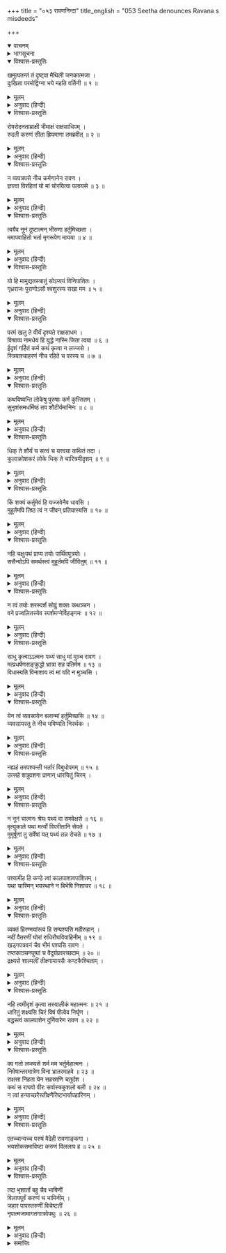 +++
title = "०५३ रावणनिन्दा"
title_english = "053 Seetha denounces Ravana s misdeeds"

+++
<details open><summary>वाचनम्</summary>
<div caption="श्रीराम-हरिसीताराममूर्ति-घनपाठिभ्यां वचनम्" class="audioEmbed" src="https://archive.org/download/Ramayana-recitation-Sriram-harisItArAmamUrti-Ghanapaati-v2/Kanda_3/Kanda_3_ARK-053-Ravana_Nindaa.mp3"></div>
</details>

<details><summary>भागसूचना</summary>

53. सीताका रावणको धिक्कारना
</details>

<details open><summary>विश्वास-प्रस्तुतिः</summary>

खमुत्पतन्तं तं दृष्ट्वा मैथिली जनकात्मजा ।  
दुःखिता परमोद्विग्ना भये महति वर्तिनी ॥ १ ॥
</details>

<details><summary>मूलम्</summary>

खमुत्पतन्तं तं दृष्ट्वा मैथिली जनकात्मजा ।  
दुःखिता परमोद्विग्ना भये महति वर्तिनी ॥ १ ॥
</details>

<details><summary>अनुवाद (हिन्दी)</summary>

रावणको आकाशमें उड़ते देख मिथिलेशकुमारी जानकी दुःखमग्न हो अत्यन्त उद्विग्न हो रही थीं । वे बहुत बड़े भयमें पड़ गयी थीं ॥ १ ॥
</details>

<details open><summary>विश्वास-प्रस्तुतिः</summary>

रोषरोदनताम्राक्षी भीमाक्षं राक्षसाधिपम् ।  
रुदती करुणं सीता ह्रियमाणा तमब्रवीत् ॥ २ ॥
</details>

<details><summary>मूलम्</summary>

रोषरोदनताम्राक्षी भीमाक्षं राक्षसाधिपम् ।  
रुदती करुणं सीता ह्रियमाणा तमब्रवीत् ॥ २ ॥
</details>

<details><summary>अनुवाद (हिन्दी)</summary>

रोष और रोदनके कारण उनकी आँखें लाल हो गयी थीं । हरी जाती हुई सीता करुणाजनक स्वरमें रोती हुई उस भयंकर नेत्रवाले राक्षसराजसे इस प्रकार बोलीं—
</details>

<details open><summary>विश्वास-प्रस्तुतिः</summary>

न व्यपत्रपसे नीच कर्मणानेन रावण ।  
ज्ञात्वा विरहितां यो मां चोरयित्वा पलायसे ॥ ३ ॥
</details>

<details><summary>मूलम्</summary>

न व्यपत्रपसे नीच कर्मणानेन रावण ।  
ज्ञात्वा विरहितां यो मां चोरयित्वा पलायसे ॥ ३ ॥
</details>

<details><summary>अनुवाद (हिन्दी)</summary>

‘ओ नीच रावण! क्या तुझे अपने इस कुकर्मसे लज्जा नहीं आती है, जो मुझे स्वामीसे रहित अकेली और असहाय जानकर चुराये लिये भागा जाता है? ॥ ३ ॥
</details>

<details open><summary>विश्वास-प्रस्तुतिः</summary>

त्वयैव नूनं दुष्टात्मन् भीरुणा हर्तुमिच्छता ।  
ममापवाहितो भर्ता मृगरूपेण मायया ॥ ४ ॥
</details>

<details><summary>मूलम्</summary>

त्वयैव नूनं दुष्टात्मन् भीरुणा हर्तुमिच्छता ।  
ममापवाहितो भर्ता मृगरूपेण मायया ॥ ४ ॥
</details>

<details><summary>अनुवाद (हिन्दी)</summary>

‘दुष्टात्मन्! तू बड़ा कायर और डरपोक है । निश्चय ही मुझे हर ले जानेकी इच्छासे तूने ही मायाद्वारा मृगरूपमें उपस्थित हो मेरे स्वामीको आश्रमसे दूर हटा दिया था ॥
</details>

<details open><summary>विश्वास-प्रस्तुतिः</summary>

यो हि मामुद्यतस्त्रातुं सोऽप्ययं विनिपातितः ।  
गृध्रराजः पुराणोऽसौ श्वशुरस्य सखा मम ॥ ५ ॥
</details>

<details><summary>मूलम्</summary>

यो हि मामुद्यतस्त्रातुं सोऽप्ययं विनिपातितः ।  
गृध्रराजः पुराणोऽसौ श्वशुरस्य सखा मम ॥ ५ ॥
</details>

<details><summary>अनुवाद (हिन्दी)</summary>

‘मेरे श्वशुरके सखा वे जो बूढ़े जटायु मेरी रक्षा करनेके लिये उद्यत हुए थे, उनको भी तूने मार गिराया ॥
</details>

<details open><summary>विश्वास-प्रस्तुतिः</summary>

परमं खलु ते वीर्यं दृश्यते राक्षसाधम ।  
विश्राव्य नामधेयं हि युद्धे नास्मि जिता त्वया ॥ ६ ॥  
ईदृशं गर्हितं कर्म कथं कृत्वा न लज्जसे ।  
स्त्रियाश्चाहरणं नीच रहिते च परस्य च ॥ ७ ॥
</details>

<details><summary>मूलम्</summary>

परमं खलु ते वीर्यं दृश्यते राक्षसाधम ।  
विश्राव्य नामधेयं हि युद्धे नास्मि जिता त्वया ॥ ६ ॥  
ईदृशं गर्हितं कर्म कथं कृत्वा न लज्जसे ।  
स्त्रियाश्चाहरणं नीच रहिते च परस्य च ॥ ७ ॥
</details>

<details><summary>अनुवाद (हिन्दी)</summary>

‘नीच राक्षस! अवश्य तुझमें बड़ा भारी बल दिखायी देता है (क्योंकि—तू बूढ़े पक्षीको भी मार गिराता है!), तूने अपना नाम बताकर श्रीराम-लक्ष्मणके साथ युद्ध करके मुझे नहीं जीता है । ओ नीच! जहाँ कोई रक्षक न हो—ऐसे स्थानपर जाकर परायी स्त्रीके अपहरण-जैसा निन्दित कर्म करके तू लज्जित कैसे नहीं होता है? ॥
</details>

<details open><summary>विश्वास-प्रस्तुतिः</summary>

कथयिष्यन्ति लोकेषु पुरुषाः कर्म कुत्सितम् ।  
सुनृशंसमधर्मिष्ठं तव शौटीर्यमानिनः ॥ ८ ॥
</details>

<details><summary>मूलम्</summary>

कथयिष्यन्ति लोकेषु पुरुषाः कर्म कुत्सितम् ।  
सुनृशंसमधर्मिष्ठं तव शौटीर्यमानिनः ॥ ८ ॥
</details>

<details><summary>अनुवाद (हिन्दी)</summary>

‘तू तो अपनेको बड़ा शूर-वीर मानता है, परंतु संसारके सभी वीर पुरुष तेरे इस कर्मको घृणित, क्रूरतापूर्ण और पापरूप ही बतायेंगे ॥ ८ ॥
</details>

<details open><summary>विश्वास-प्रस्तुतिः</summary>

धिक् ते शौर्यं च सत्त्वं च यत्त्वया कथितं तदा ।  
कुलाक्रोशकरं लोके धिक् ते चारित्रमीदृशम् ॥ ९ ॥
</details>

<details><summary>मूलम्</summary>

धिक् ते शौर्यं च सत्त्वं च यत्त्वया कथितं तदा ।  
कुलाक्रोशकरं लोके धिक् ते चारित्रमीदृशम् ॥ ९ ॥
</details>

<details><summary>अनुवाद (हिन्दी)</summary>

‘तूने पहले स्वयं ही जिसका बड़े तावसे वर्णन किया था, तेरे उस शौर्य और बलको धिक्कार है! कुलमें कलङ्क लगानेवाले तेरे ऐसे चरित्रको संसारमें सदा धिक्कार ही प्राप्त होगा ॥ ९ ॥
</details>

<details open><summary>विश्वास-प्रस्तुतिः</summary>

किं शक्यं कर्तुमेवं हि यज्जवेनैव धावसि ।  
मुहूर्तमपि तिष्ठ त्वं न जीवन् प्रतियास्यसि ॥ १० ॥
</details>

<details><summary>मूलम्</summary>

किं शक्यं कर्तुमेवं हि यज्जवेनैव धावसि ।  
मुहूर्तमपि तिष्ठ त्वं न जीवन् प्रतियास्यसि ॥ १० ॥
</details>

<details><summary>अनुवाद (हिन्दी)</summary>

‘किंतु इस समय क्या किया जा सकता है? क्योंकि तू बड़े वेगसे भागा जा रहा है । अरे! दो घड़ी भी तो ठहर जा, फिर यहाँसे जीवित नहीं लौट सकेगा ॥
</details>

<details open><summary>विश्वास-प्रस्तुतिः</summary>

नहि चक्षुःपथं प्राप्य तयोः पार्थिवपुत्रयोः ।  
ससैन्योऽपि समर्थस्त्वं मुहूर्तमपि जीवितुम् ॥ ११ ॥
</details>

<details><summary>मूलम्</summary>

नहि चक्षुःपथं प्राप्य तयोः पार्थिवपुत्रयोः ।  
ससैन्योऽपि समर्थस्त्वं मुहूर्तमपि जीवितुम् ॥ ११ ॥
</details>

<details><summary>अनुवाद (हिन्दी)</summary>

‘उन दोनों राजकुमारोंके दृष्टिपथमें आ जानेपर तू सेनाके साथ हो तो भी दो घड़ी भी जीवित नहीं रह सकता ॥ ११ ॥
</details>

<details open><summary>विश्वास-प्रस्तुतिः</summary>

न त्वं तयोः शरस्पर्शं सोढुं शक्तः कथञ्चन ।  
वने प्रज्वलितस्येव स्पर्शमग्नेर्विहङ्गमः ॥ १२ ॥
</details>

<details><summary>मूलम्</summary>

न त्वं तयोः शरस्पर्शं सोढुं शक्तः कथञ्चन ।  
वने प्रज्वलितस्येव स्पर्शमग्नेर्विहङ्गमः ॥ १२ ॥
</details>

<details><summary>अनुवाद (हिन्दी)</summary>

‘जैसे कोई आकाशचारी पक्षी वनमें प्रज्वलित हुए दावानलका स्पर्श सहन करनेमें समर्थ नहीं होता, उसी प्रकार तू मेरे पति और उनके भाई दोनोंके बाणोंका स्पर्श किसी तरह सह नहीं सकता ॥ १२ ॥
</details>

<details open><summary>विश्वास-प्रस्तुतिः</summary>

साधु कृत्वाऽऽत्मनः पथ्यं साधु मां मुञ्च रावण ।  
मत्प्रधर्षणसङ्क्रुद्धो भ्रात्रा सह पतिर्मम ॥ १३ ॥  
विधास्यति विनाशाय त्वं मां यदि न मुञ्चसि ।
</details>

<details><summary>मूलम्</summary>

साधु कृत्वाऽऽत्मनः पथ्यं साधु मां मुञ्च रावण ।  
मत्प्रधर्षणसङ्क्रुद्धो भ्रात्रा सह पतिर्मम ॥ १३ ॥  
विधास्यति विनाशाय त्वं मां यदि न मुञ्चसि ।
</details>

<details><summary>अनुवाद (हिन्दी)</summary>

‘रावण! यदि तू मुझे छोड़ नहीं देता है तो मेरे तिरस्कारसे कुपित हुए मेरे पतिदेव अपने भाईके साथ चढ़ आयँगे और तेरे विनाशका उपाय करेंगे, अतः तू अच्छी तरह अपनी भलाई सोच ले और मुझे छोड़ दे । यही तेरे लिये अच्छा होगा ॥ १३ १/२ ॥
</details>

<details open><summary>विश्वास-प्रस्तुतिः</summary>

येन त्वं व्यवसायेन बलान्मां हर्तुमिच्छसि ॥ १४ ॥  
व्यवसायस्तु ते नीच भविष्यति निरर्थकः ।
</details>

<details><summary>मूलम्</summary>

येन त्वं व्यवसायेन बलान्मां हर्तुमिच्छसि ॥ १४ ॥  
व्यवसायस्तु ते नीच भविष्यति निरर्थकः ।
</details>

<details><summary>अनुवाद (हिन्दी)</summary>

‘नीच! तू जिस संकल्प या अभिप्रायसे बलपूर्वक मेरा हरण करना चाहता है, तेरा वह अभिप्राय व्यर्थ होगा ॥ १४ १/२ ॥
</details>

<details open><summary>विश्वास-प्रस्तुतिः</summary>

नह्यहं तमपश्यन्ती भर्तारं विबुधोपमम् ॥ १५ ॥  
उत्सहे शत्रुवशगा प्राणान् धारयितुं चिरम् ।
</details>

<details><summary>मूलम्</summary>

नह्यहं तमपश्यन्ती भर्तारं विबुधोपमम् ॥ १५ ॥  
उत्सहे शत्रुवशगा प्राणान् धारयितुं चिरम् ।
</details>

<details><summary>अनुवाद (हिन्दी)</summary>

‘मैं अपने देवोपम पतिका दर्शन न पानेपर शत्रुके अधीनतामें अधिक कालतक अपने प्राणोंको नहीं धारण कर सकूँगी ॥ १५ १/२ ॥
</details>

<details open><summary>विश्वास-प्रस्तुतिः</summary>

न नूनं चात्मनः श्रेयः पथ्यं वा समवेक्षसे ॥ १६ ॥  
मृत्युकाले यथा मर्त्यो विपरीतानि सेवते ।  
मुमूर्षूणां तु सर्वेषां यत् पथ्यं तन्न रोचते ॥ १७ ॥
</details>

<details><summary>मूलम्</summary>

न नूनं चात्मनः श्रेयः पथ्यं वा समवेक्षसे ॥ १६ ॥  
मृत्युकाले यथा मर्त्यो विपरीतानि सेवते ।  
मुमूर्षूणां तु सर्वेषां यत् पथ्यं तन्न रोचते ॥ १७ ॥
</details>

<details><summary>अनुवाद (हिन्दी)</summary>

‘निश्चय ही तू अपने कल्याण और हितका विचार नहीं करता है । जैसे मरनेके समय मनुष्य स्वास्थ्यके विरोधी पदार्थोंका सेवन करने लगता है, वही दशा तेरी है । प्रायः सभी मरणासन्न मनुष्योंको पथ्य (हितकारक सलाह या भोजन) नहीं रुचता है ॥ १६-१७ ॥
</details>

<details open><summary>विश्वास-प्रस्तुतिः</summary>

पश्यामीह हि कण्ठे त्वां कालपाशावपाशितम् ।  
यथा चास्मिन् भयस्थाने न बिभेषि निशाचर ॥ १८ ॥
</details>

<details><summary>मूलम्</summary>

पश्यामीह हि कण्ठे त्वां कालपाशावपाशितम् ।  
यथा चास्मिन् भयस्थाने न बिभेषि निशाचर ॥ १८ ॥
</details>

<details><summary>अनुवाद (हिन्दी)</summary>

‘निशाचर! मैं देखती हूँ, तेरे गलेमें कालकी फाँसी पड़ चुकी है, इसीसे इस भयके स्थानपर भी तू निर्भय बना हुआ है ॥ १८ ॥
</details>

<details open><summary>विश्वास-प्रस्तुतिः</summary>

व्यक्तं हिरण्मयांस्त्वं हि सम्पश्यसि महीरुहान् ।  
नदीं वैतरणीं घोरां रुधिरौघविवाहिनीम् ॥ १९ ॥  
खड्गपत्रवनं चैव भीमं पश्यसि रावण ।  
तप्तकाञ्चनपुष्पां च वैदूर्यप्रवरच्छदाम् ॥ २० ॥  
द्रक्ष्यसे शाल्मलीं तीक्ष्णामायसैः कण्टकैश्चिताम् ।
</details>

<details><summary>मूलम्</summary>

व्यक्तं हिरण्मयांस्त्वं हि सम्पश्यसि महीरुहान् ।  
नदीं वैतरणीं घोरां रुधिरौघविवाहिनीम् ॥ १९ ॥  
खड्गपत्रवनं चैव भीमं पश्यसि रावण ।  
तप्तकाञ्चनपुष्पां च वैदूर्यप्रवरच्छदाम् ॥ २० ॥  
द्रक्ष्यसे शाल्मलीं तीक्ष्णामायसैः कण्टकैश्चिताम् ।
</details>

<details><summary>अनुवाद (हिन्दी)</summary>

‘रावण! अवश्य ही तू सुवर्णमय वृक्षोंको देख रहा है, रक्तका स्रोत बहानेवाली भयंकर वैतरणी नदीका दर्शन कर रहा है, भयानक असिपत्र-वनको भी देखना चाहता है तथा जिसमें तपाये हुए सुवर्णके समान फूल तथा श्रेष्ठ वैदूर्यमणि (नीलम) के समान पत्ते हैं और जिसमें लोहेके काँटे चिने गये हैं, उस तीखी शाल्मलिका भी अब तू शीघ्र ही दर्शन करेगा ॥ १९-२० १/२ ॥
</details>

<details open><summary>विश्वास-प्रस्तुतिः</summary>

नहि त्वमीदृशं कृत्वा तस्यालीकं महात्मनः ॥ २१ ॥  
धारितुं शक्ष्यसि चिरं विषं पीत्वेव निर्घृण ।  
बद्धस्त्वं कालपाशेन दुर्निवारेण रावण ॥ २२ ॥
</details>

<details><summary>मूलम्</summary>

नहि त्वमीदृशं कृत्वा तस्यालीकं महात्मनः ॥ २१ ॥  
धारितुं शक्ष्यसि चिरं विषं पीत्वेव निर्घृण ।  
बद्धस्त्वं कालपाशेन दुर्निवारेण रावण ॥ २२ ॥
</details>

<details><summary>अनुवाद (हिन्दी)</summary>

‘निर्दयी निशाचर! तू महात्मा श्रीरामका ऐसा महान् अपराध करके विषपान किये हुए मनुष्यकी भाँति अधिक कालतक जीवन धारण नहीं कर सकेगा । रावण! तू अटल कालपाशसे बँध गया है ॥ २१-२२ ॥
</details>

<details open><summary>विश्वास-प्रस्तुतिः</summary>

क्व गतो लप्स्यसे शर्म मम भर्तुर्महात्मनः ।  
निमेषान्तरमात्रेण विना भ्रातरमाहवे ॥ २३ ॥  
राक्षसा निहता येन सहस्राणि चतुर्दश ।  
कथं स राघवो वीरः सर्वास्त्रकुशलो बली ॥ २४ ॥  
न त्वां हन्याच्छरैस्तीक्ष्णैरिष्टभार्यापहारिणम् ।
</details>

<details><summary>मूलम्</summary>

क्व गतो लप्स्यसे शर्म मम भर्तुर्महात्मनः ।  
निमेषान्तरमात्रेण विना भ्रातरमाहवे ॥ २३ ॥  
राक्षसा निहता येन सहस्राणि चतुर्दश ।  
कथं स राघवो वीरः सर्वास्त्रकुशलो बली ॥ २४ ॥  
न त्वां हन्याच्छरैस्तीक्ष्णैरिष्टभार्यापहारिणम् ।
</details>

<details><summary>अनुवाद (हिन्दी)</summary>

‘मेरे महात्मा पतिसे बचकर तू कहाँ जाकर शान्ति पा सकेगा । जिन्होंने अपने भाई लक्ष्मणकी सहायता लिये बिना ही युद्धमें पलक मारते-मारते चौदह हजार राक्षसोंका विनाश कर डाला, वे सम्पूर्ण अस्त्रोंका प्रयोग करनेमें कुशल बलवान् वीर रघुनाथजी अपनी प्यारी पत्नीका अपहरण करनेवाले तुझ-जैसे पापीको तीखे बाणोंद्वारा क्यों नहीं कालके गालमें भेज देंगे’ ॥ २३-२४ १/२ ॥
</details>

<details open><summary>विश्वास-प्रस्तुतिः</summary>

एतच्चान्यच्च परुषं वैदेही रावणाङ्कगा ।  
भयशोकसमाविष्टा करुणं विललाप ह ॥ २५ ॥
</details>

<details><summary>मूलम्</summary>

एतच्चान्यच्च परुषं वैदेही रावणाङ्कगा ।  
भयशोकसमाविष्टा करुणं विललाप ह ॥ २५ ॥
</details>

<details><summary>अनुवाद (हिन्दी)</summary>

रावणके चंगुलमें फँसी हुई विदेहराजकुमारी सीता भय और शोकसे व्याकुल हो ये तथा और भी बहुत-से कठोर वचन सुनाकर करुण-स्वरमें विलाप करने लगीं ॥ २५ ॥
</details>

<details open><summary>विश्वास-प्रस्तुतिः</summary>

तदा भृशार्तां बहु चैव भाषिणीं  
विलापपूर्वं करुणं च भामिनीम् ।  
जहार पापस्तरुणीं विचेष्टतीं  
नृपात्मजामागतगात्रवेपथुः ॥ २६ ॥
</details>

<details><summary>मूलम्</summary>

तदा भृशार्तां बहु चैव भाषिणीं  
विलापपूर्वं करुणं च भामिनीम् ।  
जहार पापस्तरुणीं विचेष्टतीं  
नृपात्मजामागतगात्रवेपथुः ॥ २६ ॥
</details>

<details><summary>अनुवाद (हिन्दी)</summary>

अत्यन्त दुःखसे आतुर हो विलापपूर्वक बहुत-सी करुणाजनक बातें कहती और छूटनेके लिये नाना प्रकारकी चेष्टा करती हुई तरुणी भामिनी राजकुमारी सीताको वह पापी निशाचर हर ले गया । उस समय अधिक बोझके कारण उसका शरीर काँप रहा था ॥ २६ ॥
</details>

<details><summary>समाप्तिः</summary>

इत्यार्षे श्रीमद्रामायणे वाल्मीकीये आदिकाव्येऽरण्यकाण्डे त्रिपञ्चाशः सर्गः ॥ ५३ ॥  
इस प्रकार श्रीवाल्मीकिनिर्मित आर्षरामायण आदिकाव्यके अरण्यकाण्डमें तिरपनवाँ सर्ग पूरा हुआ ॥ ५३ ॥
</details>

